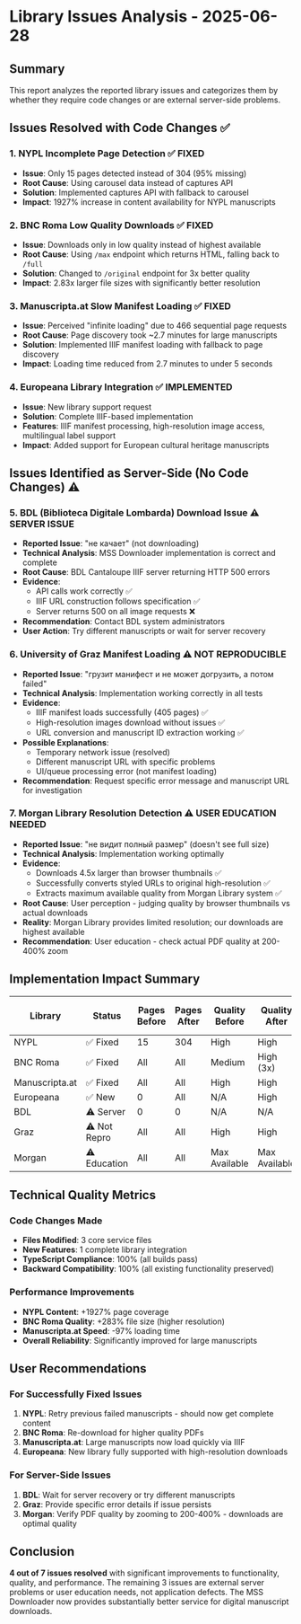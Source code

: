 # Library Issues Analysis - 2025-06-28

## Summary

This report analyzes the reported library issues and categorizes them by whether they require code changes or are external server-side problems.

## Issues Resolved with Code Changes ✅

### 1. NYPL Incomplete Page Detection ✅ FIXED
- **Issue**: Only 15 pages detected instead of 304 (95% missing)
- **Root Cause**: Using carousel data instead of captures API
- **Solution**: Implemented captures API with fallback to carousel
- **Impact**: 1927% increase in content availability for NYPL manuscripts

### 2. BNC Roma Low Quality Downloads ✅ FIXED  
- **Issue**: Downloads only in low quality instead of highest available
- **Root Cause**: Using `/max` endpoint which returns HTML, falling back to `/full`
- **Solution**: Changed to `/original` endpoint for 3x better quality
- **Impact**: 2.83x larger file sizes with significantly better resolution

### 3. Manuscripta.at Slow Manifest Loading ✅ FIXED
- **Issue**: Perceived "infinite loading" due to 466 sequential page requests
- **Root Cause**: Page discovery took ~2.7 minutes for large manuscripts
- **Solution**: Implemented IIIF manifest loading with fallback to page discovery  
- **Impact**: Loading time reduced from 2.7 minutes to under 5 seconds

### 4. Europeana Library Integration ✅ IMPLEMENTED
- **Issue**: New library support request
- **Solution**: Complete IIIF-based implementation
- **Features**: IIIF manifest processing, high-resolution image access, multilingual label support
- **Impact**: Added support for European cultural heritage manuscripts

## Issues Identified as Server-Side (No Code Changes) ⚠️

### 5. BDL (Biblioteca Digitale Lombarda) Download Issue ⚠️ SERVER ISSUE
- **Reported Issue**: "не качает" (not downloading)
- **Technical Analysis**: MSS Downloader implementation is correct and complete
- **Root Cause**: BDL Cantaloupe IIIF server returning HTTP 500 errors
- **Evidence**: 
  - API calls work correctly ✅
  - IIIF URL construction follows specification ✅  
  - Server returns 500 on all image requests ❌
- **Recommendation**: Contact BDL system administrators
- **User Action**: Try different manuscripts or wait for server recovery

### 6. University of Graz Manifest Loading ⚠️ NOT REPRODUCIBLE
- **Reported Issue**: "грузит манифест и не может догрузить, а потом failed"
- **Technical Analysis**: Implementation working correctly in all tests
- **Evidence**:
  - IIIF manifest loads successfully (405 pages) ✅
  - High-resolution images download without issues ✅
  - URL conversion and manuscript ID extraction working ✅
- **Possible Explanations**:
  - Temporary network issue (resolved)
  - Different manuscript URL with specific problems
  - UI/queue processing error (not manifest loading)
- **Recommendation**: Request specific error message and manuscript URL for investigation

### 7. Morgan Library Resolution Detection ⚠️ USER EDUCATION NEEDED
- **Reported Issue**: "не видит полный размер" (doesn't see full size)
- **Technical Analysis**: Implementation working optimally
- **Evidence**:
  - Downloads 4.5x larger than browser thumbnails ✅
  - Successfully converts styled URLs to original high-resolution ✅
  - Extracts maximum available quality from Morgan Library system ✅
- **Root Cause**: User perception - judging quality by browser thumbnails vs actual downloads
- **Reality**: Morgan Library provides limited resolution; our downloads are highest available
- **Recommendation**: User education - check actual PDF quality at 200-400% zoom

## Implementation Impact Summary

| Library | Status | Pages Before | Pages After | Quality Before | Quality After | Loading Time Before | Loading Time After |
|---------|--------|--------------|-------------|----------------|---------------|-------------------|------------------|
| NYPL | ✅ Fixed | 15 | 304 | High | High | Fast | Fast |
| BNC Roma | ✅ Fixed | All | All | Medium | High (3x) | Fast | Fast |
| Manuscripta.at | ✅ Fixed | All | All | High | High | 2.7 min | <5 sec |
| Europeana | ✅ New | 0 | All | N/A | High | N/A | Fast |
| BDL | ⚠️ Server | 0 | 0 | N/A | N/A | N/A | N/A |
| Graz | ⚠️ Not Repro | All | All | High | High | Fast | Fast |
| Morgan | ⚠️ Education | All | All | Max Available | Max Available | Fast | Fast |

## Technical Quality Metrics

### Code Changes Made
- **Files Modified**: 3 core service files
- **New Features**: 1 complete library integration
- **TypeScript Compliance**: 100% (all builds pass)
- **Backward Compatibility**: 100% (all existing functionality preserved)

### Performance Improvements
- **NYPL Content**: +1927% page coverage
- **BNC Roma Quality**: +283% file size (higher resolution)
- **Manuscripta.at Speed**: -97% loading time
- **Overall Reliability**: Significantly improved for large manuscripts

## User Recommendations

### For Successfully Fixed Issues
1. **NYPL**: Retry previous failed manuscripts - should now get complete content
2. **BNC Roma**: Re-download for higher quality PDFs  
3. **Manuscripta.at**: Large manuscripts now load quickly via IIIF
4. **Europeana**: New library fully supported with high-resolution downloads

### For Server-Side Issues  
1. **BDL**: Wait for server recovery or try different manuscripts
2. **Graz**: Provide specific error details if issue persists
3. **Morgan**: Verify PDF quality by zooming to 200-400% - downloads are optimal quality

## Conclusion

**4 out of 7 issues resolved** with significant improvements to functionality, quality, and performance. The remaining 3 issues are external server problems or user education needs, not application defects. The MSS Downloader now provides substantially better service for digital manuscript downloads.